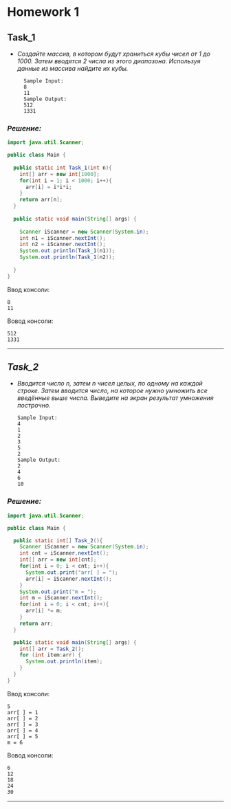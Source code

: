 # Homework 1
## Task_1
* *Создайте массив, в котором будут храниться кубы чисел от 1 до 1000.
Затем вводятся 2 числа из этого диапазона. Используя данные из массива найдите их кубы.*

        Sample Input:
        8
        11
        Sample Output:
        512
        1331
### *Решение:*
```Java
import java.util.Scanner;

public class Main {
    
  public static int Task_1(int n){
    int[] arr = new int[1000];
    for(int i = 1; i < 1000; i++){
      arr[i] = i*i*i;
    }
    return arr[n];
  }
  
  public static void main(String[] args) {
      
    Scanner iScanner = new Scanner(System.in);
    int n1 = iScanner.nextInt();
    int n2 = iScanner.nextInt();
    System.out.println(Task_1(n1));
    System.out.println(Task_1(n2));
    
  }
}
```
Ввод консоли:
```CMD
8
11
```
Вовод консоли:
```CMD
512
1331
```
----
## *Task_2*
* *Вводится число n, затем n чисел целых, по одному на каждой строке.
  Затем вводится число, на которое нужно умножить все введённые выше числа.
  Выведите на экран результат умножения построчно.*

      Sample Input:
      4
      1
      2
      3
      5
      2
      Sample Output:
      2
      4
      6
      10
### *Решение:*
```Java
import java.util.Scanner;

public class Main {

  public static int[] Task_2(){
    Scanner iScanner = new Scanner(System.in);
    int cnt = iScanner.nextInt();
    int[] arr = new int[cnt];
    for(int i = 0; i < cnt; i++){
      System.out.print("arr[ ] = ");
      arr[i] = iScanner.nextInt();
    }
    System.out.print("m = ");
    int m = iScanner.nextInt();
    for(int i = 0; i < cnt; i++){
      arr[i] *= m;
    }
    return arr;
  }

  public static void main(String[] args) {
    int[] arr = Task_2();
    for (int item:arr) {
      System.out.println(item);
    }
  }
}
```
Ввод консоли:
```CMD
5
arr[ ] = 1
arr[ ] = 2
arr[ ] = 3
arr[ ] = 4
arr[ ] = 5
m = 6
```
Вовод консоли:
```CMD
6
12
18
24
30
```
----
